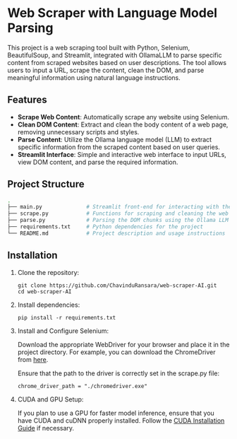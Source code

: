 # Web Scraper with Language Model Parsing

This project is a web scraping tool built with Python, Selenium, BeautifulSoup, and Streamlit, integrated with OllamaLLM to parse specific content from scraped websites based on user descriptions. The tool allows users to input a URL, scrape the content, clean the DOM, and parse meaningful information using natural language instructions.

## Features

- **Scrape Web Content**: Automatically scrape any website using Selenium.
- **Clean DOM Content**: Extract and clean the body content of a web page, removing unnecessary scripts and styles.
- **Parse Content**: Utilize the Ollama language model (LLM) to extract specific information from the scraped content based on user queries.
- **Streamlit Interface**: Simple and interactive web interface to input URLs, view DOM content, and parse the required information.

## Project Structure

```bash
.
├── main.py              # Streamlit front-end for interacting with the scraper and parser
├── scrape.py            # Functions for scraping and cleaning the web content
├── parse.py             # Parsing the DOM chunks using the Ollama LLM
├── requirements.txt     # Python dependencies for the project
└── README.md            # Project description and usage instructions
```

## Installation

1. Clone the repository:
   ```
   git clone https://github.com/ChavinduRansara/web-scraper-AI.git
   cd web-scraper-AI
   ```

2. Install dependencies:
   ```
   pip install -r requirements.txt
   ```
3. Install and Configure Selenium:
   
   Download the appropriate WebDriver for your browser and place it in the project directory. For example, you can download the ChromeDriver from [here](https://googlechromelabs.github.io/chrome-for-testing/#stable).

   Ensure that the path to the driver is correctly set in the scrape.py file:

   ```
   chrome_driver_path = "./chromedriver.exe"

   ```

5. CUDA and GPU Setup:

    If you plan to use a GPU for faster model inference, ensure that you have CUDA and cuDNN properly installed. Follow the [CUDA Installation Guide](https://developer.nvidia.com/cuda-downloads) if necessary.
